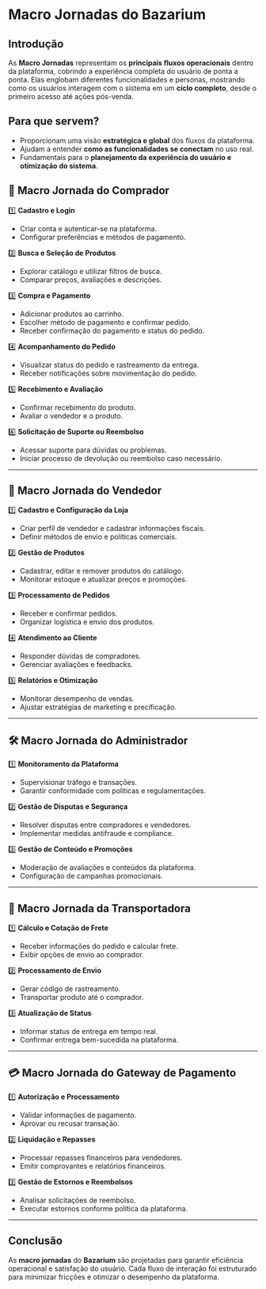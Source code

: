 # Macro Jornadas do Bazarium

## Introdução
As **Macro Jornadas** representam os **principais fluxos operacionais** dentro da plataforma, cobrindo a experiência completa do usuário de ponta a ponta. Elas englobam diferentes funcionalidades e personas, mostrando como os usuários interagem com o sistema em um **ciclo completo**, desde o primeiro acesso até ações pós-venda.

## Para que servem?  
- Proporcionam uma visão **estratégica e global** dos fluxos da plataforma.  
- Ajudam a entender **como as funcionalidades se conectam** no uso real.  
- Fundamentais para o **planejamento da experiência do usuário e otimização do sistema**.  


## 🛒 **Macro Jornada do Comprador**

1️⃣ **Cadastro e Login**
   - Criar conta e autenticar-se na plataforma.
   - Configurar preferências e métodos de pagamento.

2️⃣ **Busca e Seleção de Produtos**
   - Explorar catálogo e utilizar filtros de busca.
   - Comparar preços, avaliações e descrições.

3️⃣ **Compra e Pagamento**
   - Adicionar produtos ao carrinho.
   - Escolher método de pagamento e confirmar pedido.
   - Receber confirmação do pagamento e status do pedido.

4️⃣ **Acompanhamento do Pedido**
   - Visualizar status do pedido e rastreamento da entrega.
   - Receber notificações sobre movimentação do pedido.

5️⃣ **Recebimento e Avaliação**
   - Confirmar recebimento do produto.
   - Avaliar o vendedor e o produto.

6️⃣ **Solicitação de Suporte ou Reembolso**
   - Acessar suporte para dúvidas ou problemas.
   - Iniciar processo de devolução ou reembolso caso necessário.

---

## 🏪 **Macro Jornada do Vendedor**

1️⃣ **Cadastro e Configuração da Loja**
   - Criar perfil de vendedor e cadastrar informações fiscais.
   - Definir métodos de envio e políticas comerciais.

2️⃣ **Gestão de Produtos**
   - Cadastrar, editar e remover produtos do catálogo.
   - Monitorar estoque e atualizar preços e promoções.

3️⃣ **Processamento de Pedidos**
   - Receber e confirmar pedidos.
   - Organizar logística e envio dos produtos.

4️⃣ **Atendimento ao Cliente**
   - Responder dúvidas de compradores.
   - Gerenciar avaliações e feedbacks.

5️⃣ **Relatórios e Otimização**
   - Monitorar desempenho de vendas.
   - Ajustar estratégias de marketing e precificação.

---

## 🛠 **Macro Jornada do Administrador**

1️⃣ **Monitoramento da Plataforma**
   - Supervisionar tráfego e transações.
   - Garantir conformidade com políticas e regulamentações.

2️⃣ **Gestão de Disputas e Segurança**
   - Resolver disputas entre compradores e vendedores.
   - Implementar medidas antifraude e compliance.

3️⃣ **Gestão de Conteúdo e Promoções**
   - Moderação de avaliações e conteúdos da plataforma.
   - Configuração de campanhas promocionais.

---

## 🚚 **Macro Jornada da Transportadora**

1️⃣ **Cálculo e Cotação de Frete**
   - Receber informações do pedido e calcular frete.
   - Exibir opções de envio ao comprador.

2️⃣ **Processamento de Envio**
   - Gerar código de rastreamento.
   - Transportar produto até o comprador.

3️⃣ **Atualização de Status**
   - Informar status de entrega em tempo real.
   - Confirmar entrega bem-sucedida na plataforma.

---

## 💳 **Macro Jornada do Gateway de Pagamento**

1️⃣ **Autorização e Processamento**
   - Validar informações de pagamento.
   - Aprovar ou recusar transação.

2️⃣ **Liquidação e Repasses**
   - Processar repasses financeiros para vendedores.
   - Emitir comprovantes e relatórios financeiros.

3️⃣ **Gestão de Estornos e Reembolsos**
   - Analisar solicitações de reembolso.
   - Executar estornos conforme política da plataforma.

---

## Conclusão
As **macro jornadas** do **Bazarium** são projetadas para garantir eficiência operacional e satisfação do usuário. Cada fluxo de interação foi estruturado para minimizar fricções e otimizar o desempenho da plataforma.